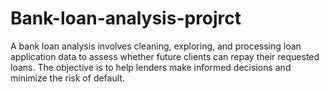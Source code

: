 # Bank-loan-analysis-projrct
A bank loan analysis involves cleaning, exploring, and processing loan application data to assess whether future clients can repay their requested loans. The objective is to help lenders make informed decisions and minimize the risk of default.
